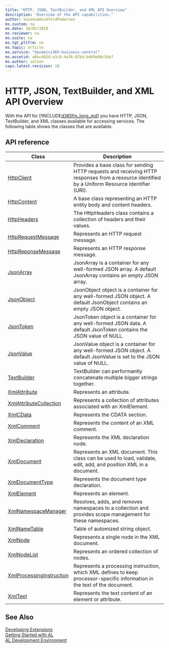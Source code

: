 ```yaml
---
title: "HTTP, JSON, TextBuilder, and XML API Overview"
description: "Overview of the API capabilities."
author: SusanneWindfeldPedersen
ms.custom: na
ms.date: 10/01/2018
ms.reviewer: na
ms.suite: na
ms.tgt_pltfrm: na
ms.topic: article
ms.service: "dynamics365-business-central"
ms.assetid: a0ac492d-e3c8-4a76-87b4-b469e08c58e7
ms.author: solsen
caps.latest.revision: 18
---
```


 

# HTTP, JSON, TextBuilder, and XML API Overview
With the API for [!INCLUDE[d365fin_long_md](includes/d365fin_long_md.md)] you have HTTP, JSON, TextBuilder, and XML classes available for accessing services. The following table shows the classes that are available. 

## API reference

|Class|Description|
|-----|-----------|
|[HttpClient](api/httpclient-class.md)|Provides a base class for sending HTTP requests and receiving HTTP responses from a resource identified by a Uniform Resource Identifier (URI).|
|[HttpContent](api/httpcontent-class.md)|A base class representing an HTTP entity body and content headers.|
|[HttpHeaders](api/httpheaders-class.md)|The HttpHeaders class contains a collection of headers and their values.|
|[HttpRequestMessage](api/httprequestmessage-class.md)|Represents an HTTP request message.|
|[HttpReponseMessage](api/httpresponsemessage-class.md)|Represents an HTTP response message.|
|[JsonArray](api/jsonarray-class.md)|JsonArray is a container for any well-formed JSON array. A default JsonArray contains an empty JSON array.|
|[JsonObject](api/jsonobject-class.md)|JsonObject object is a container for any well-formed JSON object. A default JsonObject contains an empty JSON object.|
|[JsonToken](api/jsontoken-class.md)|JsonToken object is a container for any well-formed JSON data. A default JsonToken contains the JSON value of NULL.|
|[JsonValue](api/jsonvalue-class.md)|JsonValue object is a container for any well-formed JSON object. A default JsonValue is set to the JSON value of NULL.|
|[TextBuilder](api/textbuilder-class.md)|TextBuilder can performantly concatenate multiple bigger strings together.|
|[XmlAttribute](api/xmlattribute-class.md)|Represents an attribute.|
|[XmlAttributeCollection](api/xmlattributecollection-class.md)|Represents a collection of attributes associated with an XmlElement.|
|[XmlCData](api/xmlcdata-class.md)|Represents the CDATA section.|
|[XmlComment](api/xmlcomment-class.md)|Represents the content of an XML comment.|
|[XmlDeclaration](api/xmldeclaration-class.md)|Represents the XML declaration node.|
|[XmlDocument](api/xmldocument-class.md)|Represents an XML document. This class can be used to load, validate, edit, add, and position XML in a document.|
|[XmlDocumentType](api/xmldocumenttype-class.md)|Represents the document type declaration.|
|[XmlElement](api/xmlelement-class.md)|Represents an element.|
|[XmlNamespaceManager](api/xmlnamespacemanager-class.md)|Resolves, adds, and removes namespaces to a collection and provides scope management for these namespaces.|
|[XmlNameTable](api/xmlnametable-class.md)|Table of automized string object.|
|[XmlNode](api/xmlnode-class.md)|Represents a single node in the XML document.|
|[XmlNodeList](api/xmlnodelist-class.md)|Represents an ordered collection of nodes.|
|[XmlProcessingInstruction](api/xmlprocessinginstruction-class.md)|Represents a processing instruction, which XML defines to keep processor-specific information in the text of the document.|
|[XmlText](api/xmltext-class.md)|Represents the text content of an element or attribute.|


## See Also
[Developing Extensions](devenv-dev-overview.md)  
[Getting Started with AL](devenv-get-started.md)  
[AL Development Environment](devenv-reference-overview.md)  